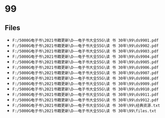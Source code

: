 # 99

## Files

- `F:/5000G电子书\2021书籍更新\D——电子书大全55G\读 书 30年\99\ds9901.pdf`
- `F:/5000G电子书\2021书籍更新\D——电子书大全55G\读 书 30年\99\ds9902.pdf`
- `F:/5000G电子书\2021书籍更新\D——电子书大全55G\读 书 30年\99\ds9903.pdf`
- `F:/5000G电子书\2021书籍更新\D——电子书大全55G\读 书 30年\99\ds9904.pdf`
- `F:/5000G电子书\2021书籍更新\D——电子书大全55G\读 书 30年\99\ds9905.pdf`
- `F:/5000G电子书\2021书籍更新\D——电子书大全55G\读 书 30年\99\ds9906.pdf`
- `F:/5000G电子书\2021书籍更新\D——电子书大全55G\读 书 30年\99\ds9907.pdf`
- `F:/5000G电子书\2021书籍更新\D——电子书大全55G\读 书 30年\99\ds9908.pdf`
- `F:/5000G电子书\2021书籍更新\D——电子书大全55G\读 书 30年\99\ds9909.pdf`
- `F:/5000G电子书\2021书籍更新\D——电子书大全55G\读 书 30年\99\ds9910.pdf`
- `F:/5000G电子书\2021书籍更新\D——电子书大全55G\读 书 30年\99\ds9911.pdf`
- `F:/5000G电子书\2021书籍更新\D——电子书大全55G\读 书 30年\99\ds9912.pdf`
- `F:/5000G电子书\2021书籍更新\D——电子书大全55G\读 书 30年\99\经典资源.txt`
- `F:/5000G电子书\2021书籍更新\D——电子书大全55G\读 书 30年\99\files.txt`
